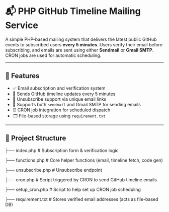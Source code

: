 # 📬 PHP GitHub Timeline Mailing Service

A simple PHP-based mailing system that delivers the latest public GitHub events to subscribed users **every 5 minutes**. Users verify their email before subscribing, and emails are sent using either **Sendmail** or **Gmail SMTP**. CRON jobs are used for automatic scheduling.

---

## 🚀 Features

- ✅ Email subscription and verification system
- 📩 Sends GitHub timeline updates every 5 minutes
- 🔐 Unsubscribe support via unique email links
- 📨 Supports both `sendmail` and Gmail SMTP for sending emails
- ⏰ CRON job integration for scheduled dispatch
- 🗂️ File-based storage using `requirement.txt`

---

## 📁 Project Structure
├── index.php # Subscription form & verification logic

├── functions.php # Core helper functions (email, timeline fetch, code gen)

├── unsubscribe.php # Unsubscribe endpoint

├── cron.php # Script triggered by CRON to send GitHub timeline emails

├── setup_cron.php # Script to help set up CRON job scheduling

├── requirement.txt # Stores verified email addresses (acts as file-based DB)

